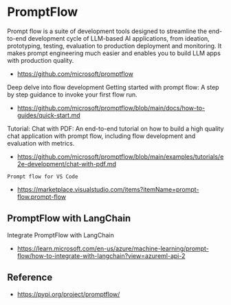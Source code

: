 # PromptFlow
Prompt flow is a suite of development tools designed to streamline the end-to-end development cycle of LLM-based AI applications, from ideation, prototyping, testing, evaluation to production deployment and monitoring. It makes prompt engineering much easier and enables you to build LLM apps with production quality.

* https://github.com/microsoft/promptflow

Deep delve into flow development
Getting started with prompt flow: A step by step guidance to invoke your first flow run.
* https://github.com/microsoft/promptflow/blob/main/docs/how-to-guides/quick-start.md

Tutorial: Chat with PDF: An end-to-end tutorial on how to build a high quality chat application with prompt flow, including flow development and evaluation with metrics.
* https://github.com/microsoft/promptflow/blob/main/examples/tutorials/e2e-development/chat-with-pdf.md

`Prompt flow for VS Code`
* https://marketplace.visualstudio.com/items?itemName=prompt-flow.prompt-flow



## PromptFlow with LangChain
Integrate PromptFlow with LangChain
* https://learn.microsoft.com/en-us/azure/machine-learning/prompt-flow/how-to-integrate-with-langchain?view=azureml-api-2


## Reference
* https://pypi.org/project/promptflow/

